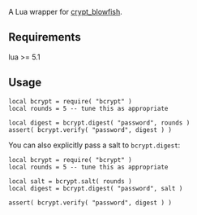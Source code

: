 A Lua wrapper for [crypt_blowfish](http://www.openwall.com/crypt/).


Requirements
------------

lua >= 5.1


Usage
-----

	local bcrypt = require( "bcrypt" )
	local rounds = 5 -- tune this as appropriate
	
	local digest = bcrypt.digest( "password", rounds )
	assert( bcrypt.verify( "password", digest ) )

You can also explicitly pass a salt to `bcrypt.digest`:

	local bcrypt = require( "bcrypt" )
	local rounds = 5 -- tune this as appropriate
	
	local salt = bcrypt.salt( rounds )
	local digest = bcrypt.digest( "password", salt )
	
	assert( bcrypt.verify( "password", digest ) )
